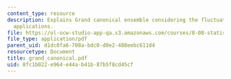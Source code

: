 ```yaml
---
content_type: resource
description: Explains Grand canonical ensemble considering the fluctuations, and its
  applications.
file: https://ol-ocw-studio-app-qa.s3.amazonaws.com/courses/8-08-statistical-physics-ii-spring-2005/8fc1b022e964e44ab41b87b5f8cd45cf_grand_canonical.pdf
file_type: application/pdf
parent_uid: d1dc0fa6-708a-bdc0-d0e2-488eebc611d4
resourcetype: Document
title: grand_canonical.pdf
uid: 8fc1b022-e964-e44a-b41b-87b5f8cd45cf
---
```

